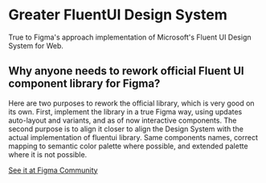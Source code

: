 # Greater FluentUI Design System
True to Figma's approach implementation of Microsoft's Fluent UI Design System for Web.

## Why anyone needs to rework official Fluent UI component library for Figma?

Here are two purposes to rework the official library, which is very good on its own. 
First, implement the library in a true Figma way, using updates auto-layout and variants, and as of now interactive components.
The second purpose is to align it closer to align the Design System with the actual implementation of fluentui library. Same components names, correct mapping to semantic color palette where possible, and extended palette where it is not possible.


[See it at Figma Community](https://www.figma.com/community/file/915724932792637691/Better-Fluent-UI-Design-System-for-Web)
